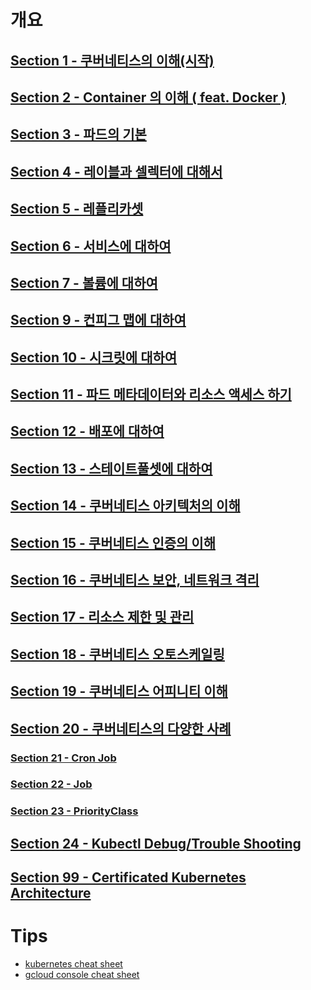 # 개요 

## [Section 1 - 쿠버네티스의 이해(시작)](https://github.com/keepinmindsh/lines_kubernetes/blob/main/007_kuberntes_in_action/sections/SECTION1.md)
## [Section 2 - Container 의 이해 ( feat. Docker )](https://github.com/keepinmindsh/lines_kubernetes/blob/main/007_kuberntes_in_action/sections/SECTION2.md)
## [Section 3 - 파드의 기본 ](https://github.com/keepinmindsh/lines_kubernetes/blob/main/007_kuberntes_in_action/sections/SECTION3.md)
## [Section 4 - 레이블과 셀렉터에 대해서](https://github.com/keepinmindsh/lines_kubernetes/blob/main/007_kuberntes_in_action/sections/SECTION4.md)
## [Section 5 - 레플리카셋](https://github.com/keepinmindsh/lines_kubernetes/blob/main/007_kuberntes_in_action/sections/SECTION5.md)
## [Section 6 - 서비스에 대하여](https://github.com/keepinmindsh/lines_kubernetes/blob/main/007_kuberntes_in_action/sections/SECTION6.md)
## [Section 7 - 볼륨에 대하여](https://github.com/keepinmindsh/lines_kubernetes/blob/main/007_kuberntes_in_action/sections/SECTION7.md)
## [Section 9 - 컨피그 맵에 대하여](https://github.com/keepinmindsh/lines_kubernetes/blob/main/007_kuberntes_in_action/sections/SECTION9.md)
## [Section 10 - 시크릿에 대하여](https://github.com/keepinmindsh/lines_kubernetes/blob/main/007_kuberntes_in_action/sections/SECTION10.md)
## [Section 11 - 파드 메타데이터와 리소스 액세스 하기](https://github.com/keepinmindsh/lines_kubernetes/blob/main/007_kuberntes_in_action/sections/SECTION11.md)
## [Section 12 - 배포에 대하여](https://github.com/keepinmindsh/lines_kubernetes/blob/main/007_kuberntes_in_action/sections/SECTION12.md)
## [Section 13 - 스테이트풀셋에 대하여](https://github.com/keepinmindsh/lines_kubernetes/blob/main/007_kuberntes_in_action/sections/SECTION13.md)
## [Section 14 - 쿠버네티스 아키텍처의 이해](https://github.com/keepinmindsh/lines_kubernetes/blob/main/007_kuberntes_in_action/sections/SECTION14.md)
## [Section 15 - 쿠버네티스 인증의 이해](https://github.com/keepinmindsh/lines_kubernetes/blob/main/007_kuberntes_in_action/sections/SECTION15.md)
## [Section 16 - 쿠버네티스 보안, 네트워크 격리](https://github.com/keepinmindsh/lines_kubernetes/blob/main/007_kuberntes_in_action/sections/SECTION16.md)
## [Section 17 - 리소스 제한 및 관리](https://github.com/keepinmindsh/lines_kubernetes/blob/main/007_kuberntes_in_action/sections/SECTION17.md)
## [Section 18 - 쿠버네티스 오토스케일링](https://github.com/keepinmindsh/lines_kubernetes/blob/main/007_kuberntes_in_action/sections/SECTION18.md)
## [Section 19 - 쿠버네티스 어피니티 이해](https://github.com/keepinmindsh/lines_kubernetes/blob/main/007_kuberntes_in_action/sections/SECTION19.md)
## [Section 20 - 쿠버네티스의 다양한 사례](https://github.com/keepinmindsh/lines_kubernetes/blob/main/007_kuberntes_in_action/sections/SECTION20.md)
### [Section 21 - Cron Job](https://github.com/keepinmindsh/lines_kubernetes/blob/main/007_kuberntes_in_action/sections/SECTION21.md)
### [Section 22 - Job](https://github.com/keepinmindsh/lines_kubernetes/blob/main/007_kuberntes_in_action/sections/SECTION22.md)
### [Section 23 - PriorityClass](https://github.com/keepinmindsh/lines_kubernetes/blob/main/007_kuberntes_in_action/sections/SECTION23.md)
## [Section 24 - Kubectl Debug/Trouble Shooting](https://github.com/keepinmindsh/lines_kubernetes/blob/main/007_kuberntes_in_action/sections/SECTION24.md)
## [Section 99 - Certificated Kubernetes Architecture](https://github.com/keepinmindsh/lines_kubernetes/blob/main/007_kuberntes_in_action/sections/SECTION99.md)

# Tips

- [kubernetes cheat sheet](https://kubernetes.io/docs/reference/generated/kubectl/kubectl-commands#-strong-getting-started-strong-)
- [gcloud console cheat sheet](https://github.com/keepinmindsh/lines_kubernetes/blob/main/007_kuberntes_in_action/gcloud_cheat_sheet/gcloud-cheat-sheet.pdf)

